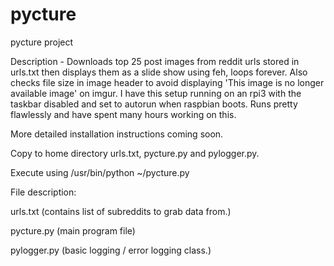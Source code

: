 # pycture
pycture project


Description - Downloads top 25 post images from reddit urls stored in urls.txt then displays them as a slide show using feh, loops forever. Also checks file size in image header to avoid displaying 'This image is no longer available image' on imgur. I have this setup running on an rpi3 with the taskbar disabled and set to autorun when raspbian boots. Runs pretty flawlessly and have spent many hours working on this.

More detailed installation instructions coming soon.

Copy to home directory urls.txt, pycture.py and pylogger.py.

Execute using /usr/bin/python ~/pycture.py

File description:


urls.txt (contains list of subreddits to grab data from.)


pycture.py (main program file)


pylogger.py (basic logging / error logging class.)
